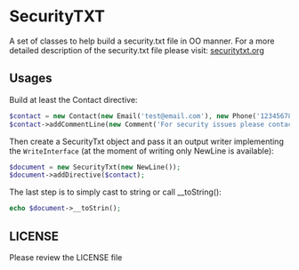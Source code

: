# SecurityTXT
A set of classes to help build a security.txt file in OO manner.
For a more detailed description of the security.txt file please visit: [securitytxt.org](http://securitytxt.org)

## Usages
Build at least the Contact directive:
```php
$contact = new Contact(new Email('test@email.com'), new Phone('1234567890'));
$contact->addCommentLine(new Comment('For security issues please contact us using one of the methods below'));
```

Then create a SecurityTxt object and pass it an output writer implementing the `WriteInterface` (at the moment of writing only NewLine is available):
```php
$document = new SecurityTxt(new NewLine());
$document->addDirective($contact);
```

The last step is to simply cast to string or call __toString():
```php
echo $document->__toStrin();
```

## LICENSE
Please review the LICENSE file